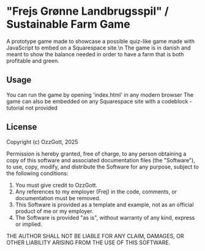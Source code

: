 # "Frejs Grønne Landbrugsspil" / Sustainable Farm Game
A prototype game made to showcase a possible quiz-like game made with JavaScript to embed on a Squarespace site.\n
The game is in danish and meant to show the balance needed in order to have a farm that is both profitable and green.

## Usage
You can run the game by opening 'index.html' in any modern browser
The game can also be embedded on any Squarespace site with a codeblock - tutorial not provided

## License
Copyright (c) OzzGott, 2025

Permission is hereby granted, free of charge, to any person obtaining a copy
of this software and associated documentation files (the "Software"), to use,
copy, modify, and distribute the Software for any purpose, subject to the following conditions:

1. You must give credit to OzzGott.
2. Any references to my employer (Frej) in the code, comments, or documentation must be removed.
3. This Software is provided as a template and example, not as an official product of me or my employer.
4. The Software is provided "as is", without warranty of any kind, express or implied.

THE AUTHOR SHALL NOT BE LIABLE FOR ANY CLAIM, DAMAGES, OR OTHER LIABILITY ARISING FROM THE USE OF THIS SOFTWARE.
